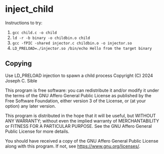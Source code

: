 # inject_child

Instructions to try:

1. `gcc child.c -o child`
2. `ld -r -b binary -o childbin.o child`
3. `gcc -fPIC -shared injector.c childbin.o -o injector.so`
4. `LD_PRELOAD=./injector.so /bin/echo Hello from the target binary`

## Copying

Use LD_PRELOAD injection to spawn a child process
Copyright (C) 2024  Joseph C. Sible

This program is free software: you can redistribute it and/or modify
it under the terms of the GNU Affero General Public License as
published by the Free Software Foundation, either version 3 of the
License, or (at your option) any later version.

This program is distributed in the hope that it will be useful,
but WITHOUT ANY WARRANTY; without even the implied warranty of
MERCHANTABILITY or FITNESS FOR A PARTICULAR PURPOSE.  See the
GNU Affero General Public License for more details.

You should have received a copy of the GNU Affero General Public License
along with this program.  If not, see <https://www.gnu.org/licenses/>.
